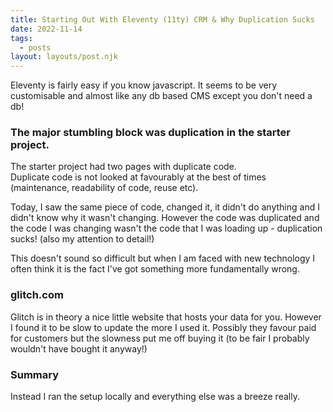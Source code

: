 ```yaml
---
title: Starting Out With Eleventy (11ty) CRM & Why Duplication Sucks
date: 2022-11-14
tags:
  - posts
layout: layouts/post.njk
---
```


Eleventy is fairly easy if you know javascript.  It seems to be very 
customisable and almost like any db based CMS except you don't need a db!

### The major stumbling block was duplication in the starter project.

The starter project had two pages with duplicate code.  
Duplicate code is not looked at favourably at the best of times (maintenance, readability of code, reuse etc).  

Today, I saw the same piece of code, changed it, it didn't do anything and I didn't know why it wasn't changing.  However the code was duplicated and the code I was changing wasn't the code that I was loading up - duplication sucks! (also my attention to detail!)

This doesn't sound so difficult but when I am faced with new technology I often think it is the fact I've got something more fundamentally wrong.

### glitch.com

Glitch is in theory a nice little website that hosts your data for you.  However I found it to be slow to update the more I used it.  Possibly they favour paid for customers but the slowness put me off buying it (to be fair I probably wouldn't have bought it anyway!)

### Summary

Instead I ran the setup locally and everything else was a breeze really.

